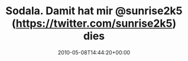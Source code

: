 ---
retweeted: false
source: <a href="http://twitter.com" rel="nofollow">Twitter Web Client</a>
entities:
  hashtags: []
  symbols: []
  user_mentions: []
  urls: []
display_text_range:
- '0'
- '95'
favorite_count: '0'
id_str: '13611678048'
truncated: false
retweet_count: '0'
id: '13611678048'
created_at: Sat May 08 14:44:20 +0000 2010
favorited: false
full_text: Sodala. Damit hat mir [@sunrise2k5](https://twitter.com/sunrise2k5) dieses
  Wochenende schon zum zweiten Mal den Hintern gerettet.
lang: de
tags:
- pesos/twitter
date: '2010-05-08T14:44:20+00:00'
src: https://twitter.com/bascht/status/13611678048
original_url: https://twitter.com/bascht/status/13611678048
type: twitter_tweet
text: Sodala. Damit hat mir [@sunrise2k5](https://twitter.com/sunrise2k5) dieses Wochenende
  schon zum zweiten Mal den Hintern gerettet.
title: Sodala. Damit hat mir @sunrise2k5 (https://twitter.com/sunrise2k5) dies

---